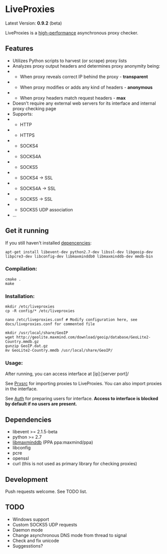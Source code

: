 # LiveProxies
Latest Version: **0.9.2** (beta)

LiveProxies is a [high-performance](perf/perf.md) asynchronous proxy checker.

## Features
 - Utilizes Python scripts to harvest (or scrape) proxy lists
 - Analyzes proxy output headers and determines proxy anonymity being:
 - - When proxy reveals correct IP behind the proxy - **transparent**
 - - When proxy modifies or adds any kind of headers - **anonymous**
 - - When proxy headers match request headers - **max**
 - Doesn't require any external web servers for its interface and internal proxy checking page
 - Supports:
 - - HTTP
 - - HTTPS
 - - SOCKS4
 - - SOCKS4A
 - - SOCKS5
 - - SOCKS4 -> SSL
 - - SOCKS4A -> SSL
 - - SOCKS5 -> SSL
 - - SOCKS5 UDP association
 - ...

## Get it running
If you still haven't installed [depencencies](#dependencies):
```
apt-get install libevent-dev python2.7-dev libssl-dev libgeoip-dev libpcre3-dev libconfig-dev libmaxminddb0 libmaxminddb-dev mmdb-bin
```
### Compilation: 
```
cmake .
make
```
### Installation:
```
mkdir /etc/liveproxies
cp -R config/* /etc/liveproxies

nano /etc/liveproxies.conf # Modify configuration here, see docs/liveproxies.conf for commented file

mkdir /usr/local/share/GeoIP
wget http://geolite.maxmind.com/download/geoip/database/GeoLite2-Country.mmdb.gz
gunzip GeoIP.dat.gz
mv GeoLite2-Country.mmdb /usr/local/share/GeoIP/
```
### Usage:

After running, you can access interface at [ip]:[server port]/

See [Prxsrc](docs/prxsrc.md) for importing proxies to LiveProxies. You can also import proxies in the interface.
 
See [Auth](docs/auth.md) for preparing users for interface. **Access to interface is blocked by default if no users are present.**

## Dependencies <a name="dependencies"></a>
 - libevent >= 2.1.5-beta
 - python >= 2.7
 - [libmaxminddb] (PPA ppa:maxmind/ppa)
 - libconfig
 - pcre
 - openssl
 - curl (this is not used as primary library for checking proxies)

## Development
Push requests welcome. See TODO list.

## TODO
 - Windows support
 - Custom SOCKS5 UDP requests
 - Daemon mode
 - Change asynchronous DNS mode from thread to signal
 - Check and fix unicode
 - Suggesstions?

[libmaxminddb]:https://github.com/maxmind/libmaxminddb